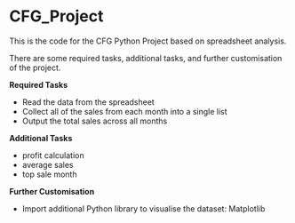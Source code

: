 # CFG_Project
This is the code for the CFG Python Project based on spreadsheet analysis.

There are some required tasks, additional tasks, and further customisation of the project.

**Required Tasks**
- Read the data from the spreadsheet
- Collect all of the sales from each month into a single list
- Output the total sales across all months

**Additional Tasks**
- profit calculation
- average sales
- top sale month

**Further Customisation**
- Import additional Python library to visualise the dataset: Matplotlib
